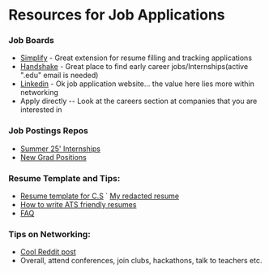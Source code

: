 # Resources for Job Applications

### Job Boards

   - [Simplify](https://simplify.jobs/) - Great extension for resume filling and tracking applications
   - [Handshake](https://app.joinhandshake.com/login) - Great place to find early career jobs/Internships(active ".edu" email is needed)
   - [Linkedin](https://www.linkedin.com/) - Ok job application website... the value here lies more within networking
   - Apply directly -- Look at the careers section at companies that you are interested in


### Job Postings Repos
  - [Summer 25' Internships](https://github.com/SimplifyJobs/Summer2025-Internships)
  - [New Grad Positions](https://github.com/SimplifyJobs/New-Grad-Positions)

### Resume Template and Tips:
  - [Resume template for C.S](https://cs.unc.edu/student-life/career/tech-resume-samples/)
  ` [My redacted resume](https://docs.google.com/document/d/1fEIdKuQAmLbmX6X0pKOGi8F-pX5vS2Jq/edit)
  - [How to write ATS friendly resumes](https://create.microsoft.com/en-us/learn/articles/how-to-write-ats-friendly-resume)
  - [FAQ](https://www.reddit.com/r/resumes/wiki/index/faq/)

### Tips on Networking:
  - [Cool Reddit post](https://www.reddit.com/r/FinalDraftResumes/comments/1cwp2x1/beginners_guide_to_networking_what_it_is_why_its/?utm_source=share&utm_medium=web3x&utm_name=web3xcss&utm_term=1)
  - Overall, attend conferences, join clubs, hackathons, talk to teachers etc.





